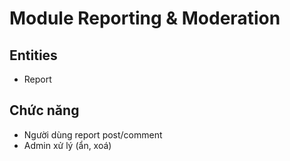 # Module Reporting & Moderation

## Entities
- Report

## Chức năng
- Người dùng report post/comment
- Admin xử lý (ẩn, xoá)
